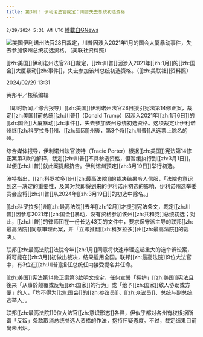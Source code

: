 ```yaml
---
title: 第3州！ 伊利诺法官裁定：川普失去总统初选资格
---
```

`2/29/2024 5:31 AM UTC` [轉載自GNews](https://gnews.org/articles/2353048)

![美国伊利诺州法官28日裁定，川普因涉入2021年1月的国会大厦暴动事件，失去参加该州总统初选资格。（美联社资料照）](https://img.ltn.com.tw/Upload/news/600/2024/02/29/phpVoXfcm.jpg "美国伊利诺州法官28日裁定，川普因涉入2021年1月的国会大厦暴动事件，失去参加该州总统初选资格。（美联社资料照）")

[[zh:美国]]伊利诺州法官28日裁定，[[zh:川普]]因涉入2021年[[zh:1月]]的[[zh:国会]]大厦暴动[[zh:事件]]，失去参加该州总统初选资格。（[[zh:美联社]]资料照）

2024/02/29 13:31

黄邦平／核稿编辑

〔即时新闻／综合报导〕[[zh:美国]]伊利诺州法官28日援引宪法第14修正案，裁定[[zh:美国]]前总统[[zh:川普]]（Donald Trump）因涉入2021年[[zh:1月6日]]的[[zh:国会]]大厦暴动[[zh:事件]]，失去参加该州总统初选资格。这项裁定让伊利诺州继[[zh:科罗拉多]]州、[[zh:缅因]]州後，第3个将[[zh:川普]]从选票上除名的州。

综合媒体报导，伊利诺州法官波特（Tracie Porter）根据[[zh:美国]]宪法第14修正案第3款的解释，裁定[[zh:川普]]不具参选资格，但暂缓执行到[[zh:3月1日]]，以便[[zh:川普]]就此案提起抗告。伊利诺州预定[[zh:3月19日]]举行初选。

波特指出，[[zh:科罗拉多]]州[[zh:最高法院]]的裁决结果令人信服，「法院也意识到这一决定的重要性，及其对於即将到来的伊利诺州初选的影响，伊利诺州选举委员会应将[[zh:川普]]从2024年[[zh:3月19日]]的初选中除名。」

[[zh:科罗拉多]]州[[zh:最高法院]]去年[[zh:12月]]才援引宪法条文，裁定[[zh:川普]]因参与2021年[[zh:国会]]暴动，没有资格参加该州[[zh:共和党]]总统初选；对此，[[zh:川普]]的律师团在一份长达43页的文件中，要求保守派主导的联邦[[zh:最高法院]]同意审理此案，并「立即推翻[[zh:科罗拉多]]州[[zh:最高法院]]的裁决」。

联邦[[zh:最高法院]]法院今年[[zh:1月]]同意将快速审理这起重大的选举诉讼案，将可能在[[zh:3月]]初做出裁决，结果适用全国。联邦[[zh:最高法院]]9位大法官中，有3位在[[zh:川普]]担任总统任内接受提名并任命。

[[zh:美国]]宪法第14修正案第3款明文规定，任何宣誓「拥护」[[zh:美国]]宪法且後来「从事於颠覆或反叛[[zh:国家]]的行为」或「给予[[zh:国家]]敌人协助或方便」的人，「均不得为[[zh:国会]]的[[zh:参议员]]、[[zh:众议员]]、总统与副总统选举人」。

联邦[[zh:最高法院]]9位大法官[[zh:意识形态]]各异，但似乎都对各州有权根据所谓「反叛」条款取消总统参选人资格的作法，抱持怀疑态度。不过，裁定结果目前尚未出炉。
